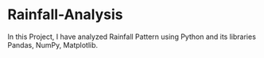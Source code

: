 # Rainfall-Analysis
In this Project, I have analyzed Rainfall Pattern using Python and its libraries Pandas, NumPy, Matplotlib.

